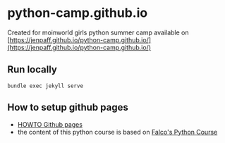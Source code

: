 # python-camp.github.io
Created for moinworld girls python summer camp available on [https://jenpaff.github.io/python-camp.github.io/](https://jenpaff.github.io/python-camp.github.io/)

## Run locally
```shell
bundle exec jekyll serve
```

## How to setup github pages
- [HOWTO Github pages](https://docs.github.com/en/pages/getting-started-with-github-pages/about-github-pages)
- the content of this python course is based on [Falco's Python Course](https://github.com/falcowinkler/falcowinkler.github.io/tree/master/python-course)